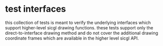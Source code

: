 # test interfaces
this collection of tests is meant to verify the underlying interfaces which support higher-level sicgl drawing functions.
these tests support only the direct-to-interface drawing method and do not cover the additional drawing coordinate frames which are available in the higher level sicgl API.
